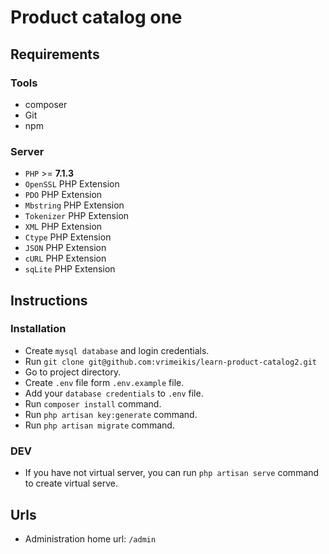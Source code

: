 # Product catalog one

## Requirements

### Tools

- composer
- Git
- npm

### Server

- `PHP` >= **7.1.3**
- `OpenSSL` PHP Extension
- `PDO` PHP Extension
- `Mbstring` PHP Extension
- `Tokenizer` PHP Extension
- `XML` PHP Extension
- `Ctype` PHP Extension
- `JSON` PHP Extension
- `cURL` PHP Extension
- `sqLite` PHP Extension

## Instructions

### Installation

- Create `mysql database` and login credentials.
- Run `git clone git@github.com:vrimeikis/learn-product-catalog2.git`
- Go to project directory.
- Create `.env` file form `.env.example` file.
- Add your `database credentials` to `.env` file.
- Run `composer install` command.
- Run `php artisan key:generate` command.
- Run `php artisan migrate` command.

### DEV

- If you have not virtual server, you can run `php artisan serve` command to create virtual serve.

## Urls

- Administration home url: `/admin`